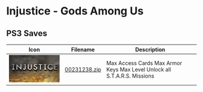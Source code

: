 # Injustice - Gods Among Us

## PS3 Saves

| Icon | Filename | Description |
|------|----------|-------------|
| ![Injustice - Gods Among Us](ICON0.PNG) | [00231238.zip](00231238.zip) | Max Access Cards Max Armor Keys Max Level Unlock all S.T.A.R.S. Missions |
